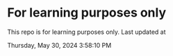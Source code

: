 # For learning purposes only
This repo is for learning purposes only.
Last updated at

Thursday, May 30, 2024 3:58:10 PM

